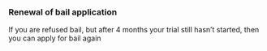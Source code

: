 ###  Renewal of bail application

If you are refused bail, but after 4 months your trial still hasn’t started,
then you can apply for bail again
